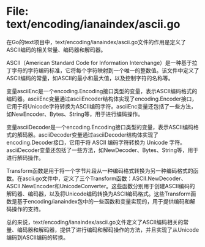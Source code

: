 # File: text/encoding/ianaindex/ascii.go

在Go的text项目中，text/encoding/ianaindex/ascii.go文件的作用是定义了ASCII编码的相关常量、编码器和解码器。

ASCII（American Standard Code for Information Interchange）是一种基于拉丁字母的字符编码标准，它将每个字符映射到一个唯一的整数值。该文件中定义了ASCII编码的常量，如ASCII的最小和最大值，以及控制字符的名称等。

变量asciiEnc是一个encoding.Encoding接口类型的变量，表示ASCII编码格式的编码器。asciiEnc变量通过asciiEncoder结构体实现了encoding.Encoder接口，它用于将Unicode字符转换为ASCII编码字符。asciiEnc变量还包括了一些方法，如NewEncoder、Bytes、String等，用于进行编码操作。

变量asciiDecoder是一个encoding.Encoding接口类型的变量，表示ASCII编码格式的解码器。asciiDecoder变量通过asciiDecoder结构体实现了encoding.Decoder接口，它用于将 ASCII 编码字符转换为 Unicode 字符。asciiDecoder变量还包括了一些方法，如NewDecoder、Bytes、String等，用于进行解码操作。

Transform函数是用于将一个字节片段从一种编码格式转换为另一种编码格式的函数。在ascii.go文件中，定义了三个Transform函数：ASCII.NewDecoder、ASCII.NewEncoder和UnicodeConverter。这些函数分别用于创建ASCII编码的解码器、编码器，以及将Unicode编码转换为ASCII编码格式。这些Transform函数是基于encoding/ianaindex包中的一些函数和变量实现的，用于提供编码和解码操作的支持。

总的来说，text/encoding/ianaindex/ascii.go文件定义了ASCII编码相关的常量、编码器和解码器，提供了进行编码和解码操作的方法，并且实现了从Unicode编码到ASCII编码的转换。

